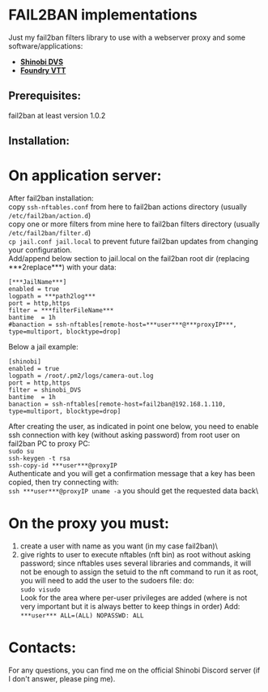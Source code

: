 # FAIL2BAN implementations
Just my fail2ban filters library to use with a webserver proxy and some software/applications:
* [**Shinobi DVS**](https://shinobi.video/)
* [**Foundry VTT**](https://foundryvtt.com/)

## Prerequisites:
fail2ban at least version 1.0.2

## Installation:
# On application server:
After fail2ban installation:\
copy `ssh-nftables.conf` from here to fail2ban actions directory (usually `/etc/fail2ban/action.d`)\
copy one or more filters from mine here to fail2ban filters directory (usually `/etc/fail2ban/filter.d`)\
`cp jail.conf jail.local` to prevent future fail2ban updates from changing your configuration.\
Add/append below section to jail.local on the fail2ban root dir (replacing \*\*\*2replace\*\*\*) with your data:
```
[***JailName***]
enabled = true
logpath = ***path2log***
port = http,https
filter = ***filterFileName***
bantime  = 1h
#banaction = ssh-nftables[remote-host=***user***@***proxyIP***, type=multiport, blocktype=drop]
```
Below a jail example:
```
[shinobi]
enabled = true
logpath = /root/.pm2/logs/camera-out.log
port = http,https
filter = shinobi_DVS
bantime  = 1h
banaction = ssh-nftables[remote-host=fail2ban@192.168.1.110, type=multiport, blocktype=drop]
```
After creating the user, as indicated in point one below, you need to enable ssh connection with key (without asking password) from root user on fail2ban PC to proxy PC:\
`sudo su`\
`ssh-keygen -t rsa`\
`ssh-copy-id ***user***@proxyIP`\
Authenticate and you will get a confirmation message that a key has been copied, then try connecting with:\
`ssh ***user***@proxyIP uname -a`
you should get the requested data back\
# On the proxy you must:
1) create a user with name as you want (in my case fail2ban)\
2) give rights to user to execute nftables (nft bin) as root without asking password; since nftables uses several libraries and commands, it will not be enough to assign the setuid to the nft command to run it as root, you will need to add the user to the sudoers file:
do:\
`sudo visudo`\
Look for the area where per-user privileges are added (where is not very important but it is always better to keep things in order)
Add:\
`***user*** ALL=(ALL) NOPASSWD: ALL`

# Contacts:
For any questions, you can find me on the official Shinobi Discord server (if I don't answer, please ping me).
